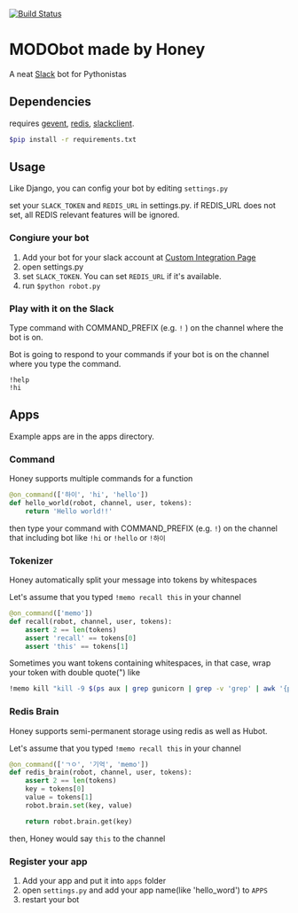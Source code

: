 [![Build Status](https://travis-ci.org/AWEEKJ/modo-bot.svg?branch=release)](https://travis-ci.org/AWEEKJ/modo-bot)

# MODObot made by Honey

A neat [Slack](slack.com) bot for Pythonistas

## Dependencies

requires [gevent](https://github.com/gevent/gevent), [redis](https://github.com/andymccurdy/redis-py), [slackclient](https://github.com/slackhq/python-slackclient).

```bash
$pip install -r requirements.txt
```

## Usage

Like Django, you can config your bot by editing `settings.py`

set your `SLACK_TOKEN` and `REDIS_URL` in settings.py.
if REDIS_URL does not set, all REDIS relevant features will be ignored.

### Congiure your bot

1. Add your bot for your slack account at [Custom Integration Page](https://buzzni.slack.com/apps/manage/custom-integrations)
2. open settings.py
3. set `SLACK_TOKEN`. You can set `REDIS_URL` if it's available.
4. run `$python robot.py`

### Play with it on the Slack

Type command with COMMAND_PREFIX (e.g. `!` ) on the channel where the bot is on.

Bot is going to respond to your commands if your bot is on the channel where you type the command.

```
!help
!hi
```

## Apps

Example apps are in the apps directory.

### Command

Honey supports multiple commands for a function

```python
@on_command(['하이', 'hi', 'hello'])
def hello_world(robot, channel, user, tokens):
    return 'Hello world!!'
```

then type your command with COMMAND_PREFIX (e.g. `!`) on the channel that including bot
like `!hi` or `!hello` or `!하이`


### Tokenizer

Honey automatically split your message into tokens by whitespaces

Let's assume that you typed `!memo recall this` in your channel

```python
@on_command(['memo'])
def recall(robot, channel, user, tokens):
    assert 2 == len(tokens)
    assert 'recall' == tokens[0]
    assert 'this' == tokens[1]
```

Sometimes you want tokens containing whitespaces,
in that case, wrap your token with double quote(") like

```bash
!memo kill "kill -9 $(ps aux | grep gunicorn | grep -v 'grep' | awk '{print $2 }')"
```

### Redis Brain

Honey supports semi-permanent storage using redis as well as Hubot.

Let's assume that you typed `!memo recall this` in your channel

```python
@on_command(['ㄱㅇ', '기억', 'memo'])
def redis_brain(robot, channel, user, tokens):
    assert 2 == len(tokens)
    key = tokens[0]
    value = tokens[1]
    robot.brain.set(key, value)

    return robot.brain.get(key)
```

then, Honey would say `this` to the channel

### Register your app

1. Add your app and put it into `apps` folder
2. open `settings.py` and add your app name(like 'hello_word') to `APPS`
3. restart your bot
